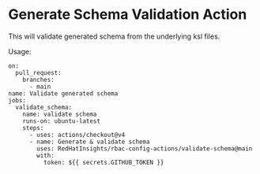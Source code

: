 # Generate Schema Validation Action
This will validate generated schema from the underlying ksl files.

Usage:
```
on:
  pull_request:
    branches:
      - main
name: Validate generated schema
jobs:
  validate_schema:
    name: validate schema
    runs-on: ubuntu-latest
    steps:
      - uses: actions/checkout@v4
      - name: Generate & validate schema
        uses: RedHatInsights/rbac-config-actions/validate-schema@main
        with:
          token: ${{ secrets.GITHUB_TOKEN }}
```